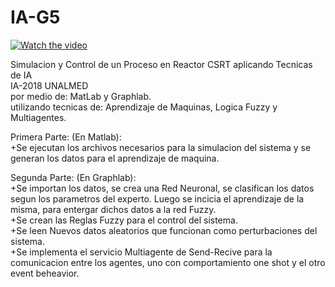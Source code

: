 # IA-G5
[![Watch the video](https://raw.github.com/GabLeRoux/WebMole/master/ressources/WebMole_Youtube_Video.png)](https://www.youtube.com/watch?v=J6RqQ9qDDeU)


Simulacion y Control de un Proceso en Reactor CSRT aplicando Tecnicas de IA\
IA-2018 UNALMED\
por medio de: MatLab y Graphlab.\
utilizando tecnicas de: Aprendizaje de Maquinas,  Logica Fuzzy y Multiagentes.  
  
    
Primera Parte: (En Matlab):\
  +Se ejecutan los archivos necesarios para la simulacion del sistema y se generan los datos para el aprendizaje de maquina.  
  
Segunda Parte: (En Graphlab):  
  +Se importan los datos, se crea una Red Neuronal, se clasifican los datos segun los parametros del experto. Luego se incicia el aprendizaje de la misma, para entergar dichos datos a la red Fuzzy.  
  +Se crean las Reglas Fuzzy para el control del sistema.  
  +Se leen Nuevos datos aleatorios que funcionan como perturbaciones del sistema.  
  +Se implementa el servicio Multiagente de Send-Recive para la comunicacion entre los agentes, uno con comportamiento one shot y el otro event beheavior.  
 
